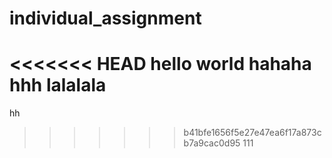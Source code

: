 # individual_assignment
<<<<<<< HEAD
hello world
hahaha
hhh
lalalala
=======
hh
>>>>>>> b41bfe1656f5e27e47ea6f17a873cb7a9cac0d95
111